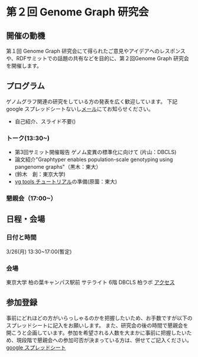 # 第２回 Genome Graph 研究会

## 開催の動機
第１回 Genome Graph 研究会にて得られたご意見やアイデアへのレスポンスや、RDFサミットでの話題の共有などを目的に、第２回Genome Graph 研究会を開催します。

## プログラム
ゲノムグラフ関連の研究をしている方の発表を広く歓迎しています。
下記google スプレッドシートないし[メール](harazono_yoritaka_17@stu-cbms.k.u-tokyo.ac.jp)にてお知らせください。
- 自己紹介、スライド不要()

### トーク(13:30~)
- 第3回サミット開催報告 ゲノム変異の標準化に向けて (片山：DBCLS)
- 論文紹介"Graphtyper enables population-scale genotyping using pangenome graphs"（黒木：東大）
- (鈴木　創：東京大学)
- [vg tools チュートリアル](https://github.com/genomegraph/workshop/blob/master/variant_calling_tutorial/variantcall.md)の準備(原薗：東大)

### 懇親会（17:00~）

## 日程・会場
### 日付と時間
3/26(月) 13:30~17:00(暫定)
### 会場
東京大学 柏の葉キャンパス駅前 サテライト 6階 DBCLS 柏ラボ
[アクセス](http://dbcls.rois.ac.jp/access)

## 参加登録
事前にどれほどの方がいらっしゃるのかを把握したいため、お手数ですが以下のスプレッドシートに記入をお願いします。
また、研究会の後の時間で懇親会を開こうと企画しています。参加を希望される人数を大まかに事前に把握したいため、現段階で懇親会への参加可否が決まっている方は、併せてご記入ください。
[google スプレッドシート](https://docs.google.com/spreadsheets/d/1MWCfeuNBMKW-VYdsf4PkH17bUJAOO1Ps7FNe74QFTVc/edit?usp=sharing)
